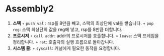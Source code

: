 # **Assembly2**

1. **스택**
    ◦ `push val` : rsp를 8만큼 빼고, 스택의 최상단에 val을 쌓습니다.
    ◦ `pop reg`: 스택 최상단의 값을 reg에 넣고, rsp를 8만큼 더합니다.
2. **프로시저**
    ◦ `call addr`: addr의 프로시저를 호출합니다.
    ◦ `leave`: 스택 프레임을 정리합니다.
    ◦ `ret`: 호출자의 실행 흐름으로 돌아갑니다.
3. **시스템 콜**:
    ◦ `syscall`: 커널에게 필요한 동작을 요청합니다.